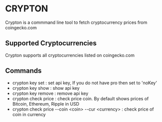 # CRYPTON

Crypton is a commmand line tool to fetch cryptocurrency prices from coingecko.com

## Supported Cryptocurrencies

Crypton supports all cryptocurrencies listed on coingecko.com

## Commands

<ul>
  <li>crypton key set : set api key, If you do not have pro then set to 'noKey'</li>
  <li>crypton key show : show api key</li>
  <li>crypton key remove : remove api key</li>
  <li>crypton check price : check price coin. By default shows prices of Bitcoin, Ethereum, Ripple in USD</li>
  <li>crypton check price --coin &ltcoin> --cur &ltcurrency> : check price of coin in currency</li>
</ul>
